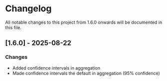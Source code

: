 # Changelog

All notable changes to this project from 1.6.0 onwards will be documented in this file.

## [1.6.0] - 2025-08-22

### Changes
- Added confidence intervals in aggregation
- Made confidence intervals the default in aggregation (95% confidence)